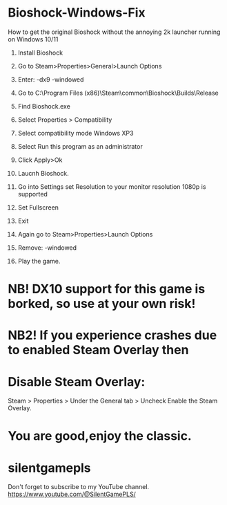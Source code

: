 # Bioshock-Windows-Fix
How to get the original Bioshock without the annoying 2k launcher running on Windows 10/11
1. Install Bioshock

2. Go to Steam>Properties>General>Launch Options 

3. Enter: -dx9 -windowed 

4. Go to C:\Program Files (x86)\Steam\common\Bioshock\Builds\Release

5. Find Bioshock.exe

6. Select Properties > Compatibility

7. Select compatibility mode Windows XP3

8. Select Run this program as an administrator 

9. Click Apply>Ok

10. Laucnh Bioshock.

11. Go into Settings set Resolution to your monitor resolution 1080p is supported

12. Set Fullscreen

13. Exit 

14. Again go to Steam>Properties>Launch Options 

15. Remove: -windowed 

16. Play the game. 

# NB! DX10 support for this game is borked, so use at your own risk! 

# NB2! If you experience crashes due to enabled Steam Overlay then

# Disable Steam Overlay:
Steam > Properties > Under the General tab > Uncheck Enable the Steam Overlay.

# You are good,enjoy the classic.
# silentgamepls
Don't forget to subscribe to my YouTube channel.
https://www.youtube.com/@SilentGamePLS/

